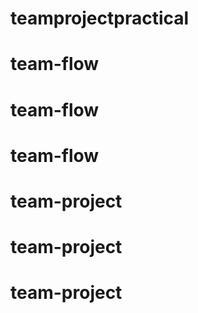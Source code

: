 # teamprojectpractical
# team-flow
# team-flow
# team-flow
# team-project
# team-project
# team-project
